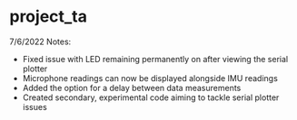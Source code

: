 # project_ta

7/6/2022 Notes:
- Fixed issue with LED remaining permanently on after viewing the serial plotter
- Microphone readings can now be displayed alongside IMU readings
- Added the option for a delay between data measurements
- Created secondary, experimental code aiming to tackle serial plotter issues
